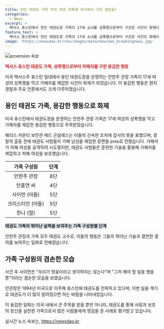 ```yaml
---
title: 한인 태권도 가족 미국 여성 성폭행 위기에서 구한 영웅들!
categories:
  - News
excerpt: >
  텍사스 휴스턴에서 한인 태권도장 가족이 17세 소녀를 성폭행으로부터 구조한 사건이 화제다. 안한주 관장과 가족이 상점에서 들은 여성 비명에 달려가 가해자를 제압하고 피해 소녀를 구조했다. 보안관은 이들의 신속한 조치에 감사를 표시하며 영웅적인 행동을 칭찬했고, 사건은 주요 언론에 보도되며 주목받고 있다. 안씨 가족은 태권도 고수로, 이번 일을 통해 태권도의 가치를 더 널리 알리길 바라는 의지를 드러냈다.
feature_text: >
  텍사스 휴스턴에서 한인 태권도장 가족이 17세 소녀를 성폭행으로부터 구조한 사건이 화제다. 안한주 관장과 가족이 상점에서 들은 여성 비명에 달려가 가해자를 제압하고 피해 소녀를 구조했다. 보안관은 이들의 신속한 조치에 감사를 표시하며 영웅적인 행동을 칭찬했고, 사건은 주요 언론에 보도되며 주목받고 있다. 안씨 가족은 태권도 고수로, 이번 일을 통해 태권도의 가치를 더 널리 알리길 바라는 의지를 드러냈다.
image: 'https://newsdao.kr/res/images/meta/newsdao_breakingnews.jpg'
---
```


<p><img src="https://newsdao.kr/res/images/meta/newsdao_breakingnews.jpg" alt="pcversion 속보" /></p>

<p><b><span style="color: #ee2323;">텍사스 휴스턴 태권도 가족, 성폭행으로부터 피해자를 구한 용감한 행동</span></b></p>

<p>미국 텍사스주 휴스턴 일대에서 용인 태권도장을 운영하는 안한주 관장 가족이 17세 여성의 성폭행을 막고 가해자를 제압한 사건이 화제가 되었습니다. 이 용감한 행동은 현지 경찰과 주요 언론에서도 크게 다루어졌습니다.</p>

<h2 data-ke-size="size26">용인 태권도 가족, 용감한 행동으로 화제</h2>

<p>미국 휴스턴에서 태권도장을 운영하는 안한주 관장 가족은 17세 여성의 성폭행을 막고 가해자를 제압한 용감한 행동으로 주목받았습니다.</p>

<p data-ke-size="size16">해리스 카운티 보안관 에드 곤살레스는 이들의 신속한 조치에 감사의 뜻을 표했으며, 경찰의 출동 전에 태권도 사범들이 가해 남성을 제압한 장면을 pres로 전했습니다. 가해자가 피해 여성을 공격하려 시도했지만, 태권도 사범들은 훈련한 기술을 활용해 가해자를 제압하고 피해 여성을 보호했습니다.</p>

<table>
<thead>
<tr>
<th style="text-align: center;">가족 구성원</th>
<th style="text-align: center;">단계</th>
</tr>
</thead>
<tbody>
<tr>
<td style="text-align: center;">안한주 관장</td>
<td style="text-align: center;">8단</td>
</tr>
<tr>
<td style="text-align: center;">안홍연 씨</td>
<td style="text-align: center;">4단</td>
</tr>
<tr>
<td style="text-align: center;">사이먼 (아들)</td>
<td style="text-align: center;">5단</td>
</tr>
<tr>
<td style="text-align: center;">크리스티안 (아들)</td>
<td style="text-align: center;">5단</td>
</tr>
<tr>
<td style="text-align: center;">한나 (딸)</td>
<td style="text-align: center;">5단</td>
</tr>
</tbody>
</table>

<p><b><span style="background-color: #21538527;">태권도 가족의 뛰어난 실력을 보여주는 가족 구성원별 단계</span></b></p>

<p>안한주 관장과 가족 모두 태권도 고수로, 이들의 행동은 그들의 뛰어난 기술과 결연한 결의를 보여주는 일화로 전해졌습니다.</p>

<h2 data-ke-size="size26">가족 구성원의 겸손한 모습</h2>

<p>사건 후 사이먼은 "우리가 영웅이라고 생각하지는 않는다"며 "그저 해야 할 일을 했을 뿐"이라는 겸손한 모습을 보였습니다.</p>

<p data-ke-size="size16">안관장은 1994년 미국으로 이주해 휴스턴에 태권도를 전파하고 있으며, 이번 일을 계기로 태권도가 더 많이 알려졌으면 하는 바람을 나타내었습니다.</p>

<p>이 용감한 일화는 미국 내에서 큰 주목을 받을 뿐만 아니라, 태권도를 통해 사랑과 보호의 정신을 실천한 가족으로서 많은 사람들에게 영감을 준 사례로 평가받고 있습니다.</p>
실시간 뉴스 속보는, <a href="https://newsdao.kr" rel="dofollow">https://newsdao.kr</a>


